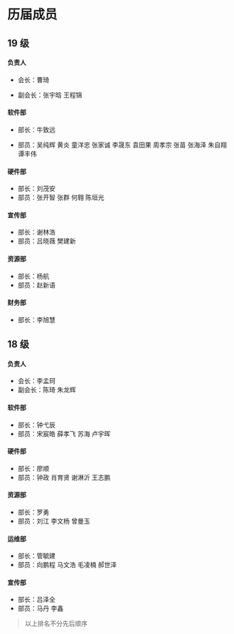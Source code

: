 # 历届成员

## 19 级

#### 负责人

* 会长：曹琦

* 副会长：张宇晗   王程锦

#### 软件部

* 部长：牛致远

* 部员：吴纯辉   黄炎   童洋忠   张家诚   李晟东   袁田果   周孝宗   张苗   张海泽   朱自翔   谭丰伟

#### 硬件部

* 部长：刘茂安
* 部员：张开智   张群   何翱   陈垣光

#### 宣传部

* 部长：谢林浩
* 部员：吕晓薇   樊建新

#### 资源部

* 部长：杨航   
* 部员：赵新语

#### 财务部

* 部长：李旭慧

## 18 级

#### 负责人

* 会长：李孟珂
* 副会长：陈琦   朱龙辉

#### 软件部

* 部长：钟弋辰
* 部员：宋宸皓   薛孝飞   苏海   卢宇晖

#### 硬件部

* 部长：廖顺
* 部员：钟政   肖育贤   谢淋沂   王志鹏

#### 资源部

* 部长：罗勇
* 部员：刘江   李文杨   曾曼玉

#### 运维部

* 部长：管毓建
* 部员：向鹏程   马文浩   毛凌楠   郝世泽

#### 宣传部

* 部长：吕泽全
* 部员：马丹   李鑫

> 以上排名不分先后顺序

